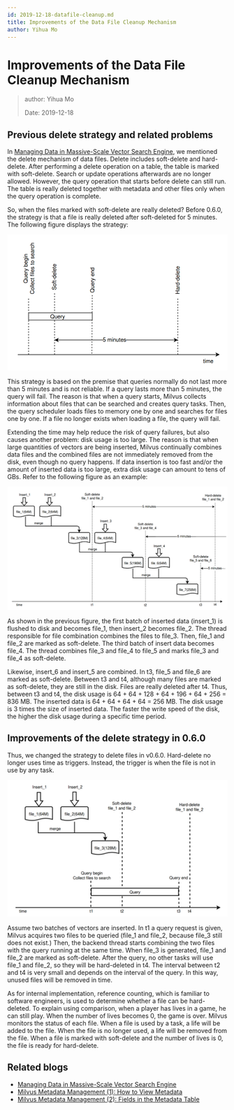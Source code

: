 ```yaml
---
id: 2019-12-18-datafile-cleanup.md
title: Improvements of the Data File Cleanup Mechanism
author: Yihua Mo
---
```


# Improvements of the Data File Cleanup Mechanism

> author: Yihua Mo
>
> Date: 2019-12-18

## Previous delete strategy and related problems

In [Managing Data in Massive-Scale Vector Search Engine](2019-11-08-data-management.md), we mentioned the delete mechanism of data files. Delete includes soft-delete and hard-delete. After performing a delete operation on a table, the table is marked with soft-delete. Search or update operations afterwards are no longer allowed. However, the query operation that starts before delete can still run. The table is really deleted together with metadata and other files only when the query operation is complete.

So, when the files marked with soft-delete are really deleted?  Before 0.6.0, the strategy is that a file is really deleted after soft-deleted for 5 minutes. The following figure displays the strategy:

![5mins](https://raw.githubusercontent.com/milvus-io/community/master/blog/assets/datafile_clean/5mins.png)

This strategy is based on the premise that queries normally do not last more than 5 minutes and is not reliable. If a query lasts more than 5 minutes, the query will fail. The reason is that when a query starts, Milvus collects information about files that can be searched and creates query tasks. Then, the query scheduler loads files to memory one by one and searches for files one by one. If a file no longer exists when loading a file, the query will fail.

Extending the time may help reduce the risk of query failures, but also causes another problem: disk usage is too large. The reason is that when large quantities of vectors are being inserted, Milvus continually combines data files and the combined files are not immediately removed from the disk, even though no query happens. If data insertion is too fast and/or the amount of inserted data is too large, extra disk usage can amount to tens of GBs. Refer to the following figure as an example:

![result](https://raw.githubusercontent.com/milvus-io/community/master/blog/assets/datafile_clean/5min_result.png)

As shown in the previous figure, the first batch of inserted data (insert\_1) is flushed to disk and becomes file\_1, then insert_2 becomes file\_2. The thread responsible for file combination combines the files to file\_3. Then, file\_1 and file\_2 are marked as soft-delete. The third batch of insert data becomes file\_4. The thread combines file\_3 and file\_4 to file\_5 and marks file\_3 and file\_4 as soft-delete.

Likewise, insert\_6 and insert\_5 are combined. In t3, file\_5 and file\_6 are marked as soft-delete. Between t3 and t4, although many files are marked as soft-delete, they are still in the disk. Files are really deleted after t4. Thus, between t3 and t4, the disk usage is 64 + 64 + 128 + 64 + 196 + 64 + 256 = 836 MB. The inserted data is 64 + 64 + 64 + 64 = 256 MB. The disk usage is 3 times the size of inserted data. The faster the write speed of the disk, the higher the disk usage during a specific time period.

## Improvements of the delete strategy in 0.6.0

Thus, we changed the strategy to delete files in v0.6.0. Hard-delete no longer uses time as triggers. Instead, the trigger is when the file is not in use by any task.

![newstrategy](https://raw.githubusercontent.com/milvus-io/community/master/blog/assets/datafile_clean/new_strategy.png)

Assume two batches of vectors are inserted. In t1 a query request is given, Milvus acquires two files to be queried (file\_1 and file\_2, because file\_3 still does not exist.) Then, the backend thread starts combining the two files with the query running at the same time. When file\_3 is generated, file\_1 and file\_2 are marked as soft-delete. After the query, no other tasks will use file\_1 and file\_2, so they will be hard-deleted in t4. The interval between t2 and t4 is very small and depends on the interval of the query. In this way, unused files will be removed in time.

As for internal implementation, reference counting, which is familiar to software engineers, is used to determine whether a file can be hard-deleted. To explain using comparison, when a player has lives in a game, he can still play. When the number of lives becomes 0, the game is over. Milvus monitors the status of each file. When a file is used by a task, a life will be added to the file. When the file is no longer used, a life will be removed from the file. When a file is marked with soft-delete and the number of lives is 0, the file is ready for hard-delete.

## Related blogs

- [Managing Data in Massive-Scale Vector Search Engine](2019-11-08-data-management.md)
- [Milvus Metadata Management (1): How to View Metadata](2019-12-24-view-metadata.md)
- [Milvus Metadata Management (2): Fields in the Metadata Table](2019-12-27-meta-table.md)
